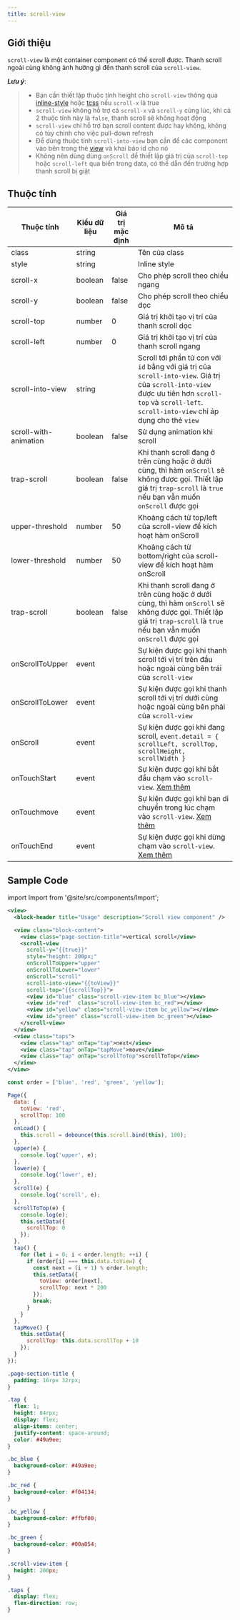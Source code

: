 ```yaml
---
title: scroll-view
---
```


## Giới thiệu

`scroll-view` là một container component có thể scroll được. Thanh scroll ngoài cùng không ảnh hưởng gì đến thanh scroll của `scroll-view`.

***Lưu ý***:

> - Bạn cần thiết lập thuộc tính height cho `scroll-view` thông qua [inline-style](/docs/framework/tcss/tcss-introduction#Inline-style) hoặc [tcss](/docs/framework/tcss/tcss-introduction) nếu `scroll-x` là true
> - `scroll-view` không hỗ trợ cả `scroll-x` và `scroll-y` cùng lúc, khi cả 2 thuộc tính này là `false`, thanh scroll sẽ không hoạt động
> - `scroll-view` chỉ hỗ trợ bạn scroll content được hay không, không có tùy chỉnh cho việc pull-down refresh
> - Để dùng thuộc tính `scroll-into-view` bạn cần để các component vào bên trong thẻ [view](/docs/component/basic/view-container/view) và khai báo id cho nó
>- Không nên dùng dùng `onScroll` để thiết lập giá trị của `scroll-top` hoặc `scroll-left` qua biến trong data, có thể dẫn đến trường hợp thanh scroll bị giật


## Thuộc tính

| Thuộc tính            | Kiểu dữ liệu | Giá trị mặc định | Mô tả                                                                                                                                                                                                 |
| --------------------- | ------------ | ---------------- | ----------------------------------------------------------------------------------------------------------------------------------------------------------------------------------------------------- |
| class                 | string       |                  | Tên của class                                                                                                                                                                                         |
| style                 | string       |                  | Inline style                                                                                                                                                                                          |
| scroll-x              | boolean      | false            | Cho phép scroll theo chiều ngang                                                                                                                                                                      |
| scroll-y              | boolean      | false            | Cho phép scroll theo chiều dọc                                                                                                                                                                        |
| scroll-top            | number       | 0                | Giá trị khởi tạo vị trí của thanh scroll dọc                                                                                                                                                          |
| scroll-left           | number       | 0                | Giá trị khởi tạo vị trí của thanh scroll ngang                                                                                                                                                        |
| scroll-into-view      | string       |                  | Scroll tới phần tử con với `id` bằng với giá trị của `scroll-into-view`. Giá trị của `scroll-into-view` được ưu tiên hơn `scroll-top` và `scroll-left`. `scroll-into-view` chỉ áp dụng cho thẻ `view` |
| scroll-with-animation | boolean      | false            | Sử dụng animation khi scroll                                                                                                                                                                          |
| trap-scroll           | boolean      | false            | Khi thanh scroll đang ở trên cùng hoặc ở dưới cùng, thì hàm `onScroll` sẽ không được gọi. Thiết lập giá trị `trap-scroll` là `true` nếu bạn vẫn muốn `onScroll` được gọi                              |
| upper-threshold       | number       | 50               | Khoảng cách từ top/left của scroll-view để kích hoạt hàm onScroll                                                                                                                                     |
| lower-threshold       | number       | 50               | Khoảng cách từ bottom/right của scroll-view để kích hoạt hàm onScroll                                                                                                                                 |
| trap-scroll           | boolean      | false            | Khi thanh scroll đang ở trên cùng hoặc ở dưới cùng, thì hàm `onScroll` sẽ không được gọi. Thiết lập giá trị `trap-scroll` là `true` nếu bạn vẫn muốn `onScroll` được gọi                              |
| onScrollToUpper       | event        |                  | Sự kiện được gọi khi thanh scroll tới vị trí trên đầu hoặc ngoài cùng bên trái của `scroll-view`                                                                                                      |
| onScrollToLower       | event        |                  | Sự kiện được gọi khi thanh scroll tới vị trí dưới cùng hoặc ngoài cùng bên phải của `scroll-view`                                                                                                     |
| onScroll              | event        |                  | Sự kiện được gọi khi đang scroll, `event.detail = { scrollLeft, scrollTop, scrollHeight, scrollWidth }`                                                                                               |
| onTouchStart          | event        |                  | Sự kiện được gọi khi bắt đầu chạm vào `scroll-view`. [Xem thêm](/docs/framework/event/event-object#TouchEvent-touch-event-object)                                                                     |
| onTouchmove           | event        |                  | Sự kiện được gọi khi bạn di chuyển trong lúc chạm vào `scroll-view`. [Xem thêm](/docs/framework/event/event-object#TouchEvent-touch-event-object)                                                     |
| onTouchEnd            | event        |                  | Sự kiện được gọi khi dừng chạm vào `scroll-view`. [Xem thêm](/docs/framework/event/event-object#TouchEvent-touch-event-object)                                                                        |


## Sample Code

import Import from '@site/src/components/Import';

<Import page="pages/component/basic/scroll-view" />

```xml title=index.txml
<view>
  <block-header title="Usage" description="Scroll view component" />

  <view class="block-content">
    <view class="page-section-title">vertical scroll</view>
    <scroll-view
      scroll-y="{{true}}"
      style="height: 200px;"
      onScrollToUpper="upper"
      onScrollToLower="lower"
      onScroll="scroll"
      scroll-into-view="{{toView}}"
      scroll-top="{{scrollTop}}">
      <view id="blue" class="scroll-view-item bc_blue"></view>
      <view id="red"  class="scroll-view-item bc_red"></view>
      <view id="yellow" class="scroll-view-item bc_yellow"></view>
      <view id="green" class="scroll-view-item bc_green"></view>
    </scroll-view>
  </view>
  <view class="taps">
    <view class="tap" onTap="tap">next</view>
    <view class="tap" onTap="tapMove">move</view>
    <view class="tap" onTap="scrollToTop">scrollToTop</view>
  </view>
</view>
```

```js title=index.js
const order = ['blue', 'red', 'green', 'yellow'];

Page({
  data: {
    toView: 'red',
    scrollTop: 100
  },
  onLoad() {
    this.scroll = debounce(this.scroll.bind(this), 100);
  },
  upper(e) {
    console.log('upper', e);
  },
  lower(e) {
    console.log('lower', e);
  },
  scroll(e) {
    console.log('scroll', e);
  },
  scrollToTop(e) {
    console.log(e);
    this.setData({
      scrollTop: 0
    });
  },
  tap() {
    for (let i = 0; i < order.length; ++i) {
      if (order[i] === this.data.toView) {
        const next = (i + 1) % order.length;
        this.setData({
          toView: order[next],
          scrollTop: next * 200
        });
        break;
      }
    }
  },
  tapMove() {
    this.setData({
      scrollTop: this.data.scrollTop + 10
    });
  }
});
```

```css title=index.tcss
.page-section-title {
  padding: 16rpx 32rpx;
}

.tap {
  flex: 1;
  height: 84rpx;
  display: flex;
  align-items: center;
  justify-content: space-around;
  color: #49a9ee;
}

.bc_blue {
  background-color: #49a9ee;
}

.bc_red {
  background-color: #f04134;
}

.bc_yellow {
  background-color: #ffbf00;
}

.bc_green {
  background-color: #00a854;
}

.scroll-view-item {
  height: 200px;
}

.taps {
  display: flex;
  flex-direction: row;
}
```
